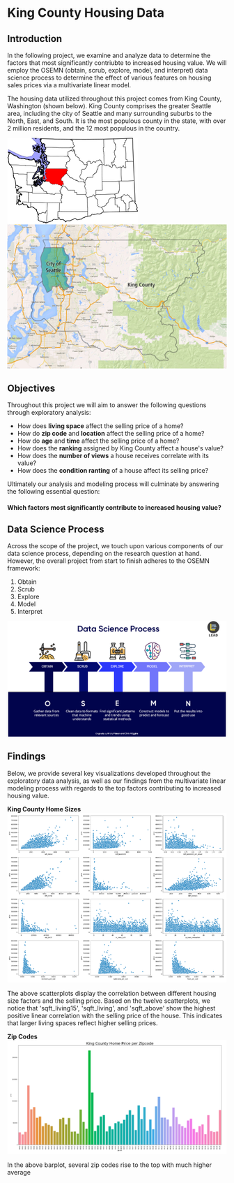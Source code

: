 
# King County Housing Data


## Introduction

In the following project, we examine and analyze data to determine the factors that most significantly contriubte to increased housing value. We will employ the OSEMN (obtain, scrub, explore, model, and interpret) data science process to determine the effect of various features on housing sales prices via a multivariate linear model.

The housing data utilized throughout this project comes from King County, Washington (shown below). King County comprises the greater Seattle area, including the city of Seattle and many surrounding suburbs to the North, East, and South. It is the most populous county in the state, with over 2 million residents, and the 12 most populous in the country.

<img src='Images/King_County_WA.png'>

<img src='Images/King_County_Seattle.jpg'>

## Objectives
Throughout this project we will aim to answer the following questions through exploratory analysis:
* How does **living space** affect the selling price of a home?
* How do **zip code** and **location** affect the selling price of a home?
* How do **age** and **time** affect the selling price of a home?
* How does the **ranking** assigned by King County affect a house's value?
* How does the **number of views** a house receives correlate with its value?
* How does the **condition ranting** of a house affect its selling price?

Ultimately our analysis and modeling process will culminate by answering the following essential question:
#### **Which factors most significantly contribute to increased housing value?**

## Data Science Process

Across the scope of the project, we touch upon various components of our data science process, depending on the research question at hand. However, the overall project from start to finish adheres to the OSEMN framework:

1. Obtain
2. Scrub
3. Explore
4. Model
5. Interpret

<img src='Images/OSEMN _framework.png'>

## Findings

Below, we provide several key visualizations developed throughout the exploratory data analysis, as well as our findings from the multivariate linear modeling process with regards to the top factors contributing to increased housing value.

**King County Home Sizes**
<img src='Images/housing_size.png'>

The above scatterplots display the correlation between different housing size factors and the selling price. Based on the twelve scatterplots, we notice that 'sqft_living15', 'sqft_living', and 'sqft_above' show the highest positive linear correlation with the selling price of the house. This indicates that larger living spaces reflect higher selling prices.

**Zip Codes**
<img src='Images/zip_codes.png'>

In the above barplot, several zip codes rise to the top with much higher average 
